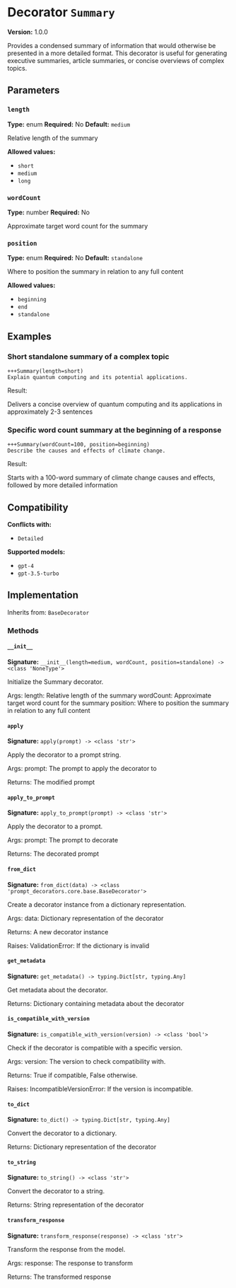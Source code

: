 # Decorator `Summary`

**Version:** 1.0.0

Provides a condensed summary of information that would otherwise be presented in a more detailed format. This decorator is useful for generating executive summaries, article summaries, or concise overviews of complex topics.

## Parameters

### `length`

**Type:** enum
**Required:** No
**Default:** `medium`

Relative length of the summary

**Allowed values:**

- `short`
- `medium`
- `long`

### `wordCount`

**Type:** number
**Required:** No

Approximate target word count for the summary

### `position`

**Type:** enum
**Required:** No
**Default:** `standalone`

Where to position the summary in relation to any full content

**Allowed values:**

- `beginning`
- `end`
- `standalone`

## Examples

### Short standalone summary of a complex topic

```
+++Summary(length=short)
Explain quantum computing and its potential applications.
```

Result:

Delivers a concise overview of quantum computing and its applications in approximately 2-3 sentences

### Specific word count summary at the beginning of a response

```
+++Summary(wordCount=100, position=beginning)
Describe the causes and effects of climate change.
```

Result:

Starts with a 100-word summary of climate change causes and effects, followed by more detailed information

## Compatibility

**Conflicts with:**

- `Detailed`

**Supported models:**

- `gpt-4`
- `gpt-3.5-turbo`

## Implementation

Inherits from: `BaseDecorator`

### Methods

#### `__init__`

**Signature:** `__init__(length=medium, wordCount, position=standalone) -> <class 'NoneType'>`

Initialize the Summary decorator.

Args:
    length: Relative length of the summary
    wordCount: Approximate target word count for the summary
    position: Where to position the summary in relation to any full content

#### `apply`

**Signature:** `apply(prompt) -> <class 'str'>`

Apply the decorator to a prompt string.

Args:
    prompt: The prompt to apply the decorator to


Returns:
    The modified prompt

#### `apply_to_prompt`

**Signature:** `apply_to_prompt(prompt) -> <class 'str'>`

Apply the decorator to a prompt.

Args:
    prompt: The prompt to decorate

Returns:
    The decorated prompt

#### `from_dict`

**Signature:** `from_dict(data) -> <class 'prompt_decorators.core.base.BaseDecorator'>`

Create a decorator instance from a dictionary representation.

Args:
    data: Dictionary representation of the decorator

Returns:
    A new decorator instance

Raises:
    ValidationError: If the dictionary is invalid

#### `get_metadata`

**Signature:** `get_metadata() -> typing.Dict[str, typing.Any]`

Get metadata about the decorator.

Returns:
    Dictionary containing metadata about the decorator

#### `is_compatible_with_version`

**Signature:** `is_compatible_with_version(version) -> <class 'bool'>`

Check if the decorator is compatible with a specific version.

Args:
    version: The version to check compatibility with.


Returns:
    True if compatible, False otherwise.


Raises:
    IncompatibleVersionError: If the version is incompatible.

#### `to_dict`

**Signature:** `to_dict() -> typing.Dict[str, typing.Any]`

Convert the decorator to a dictionary.

Returns:
    Dictionary representation of the decorator

#### `to_string`

**Signature:** `to_string() -> <class 'str'>`

Convert the decorator to a string.

Returns:
    String representation of the decorator

#### `transform_response`

**Signature:** `transform_response(response) -> <class 'str'>`

Transform the response from the model.

Args:
    response: The response to transform

Returns:
    The transformed response
